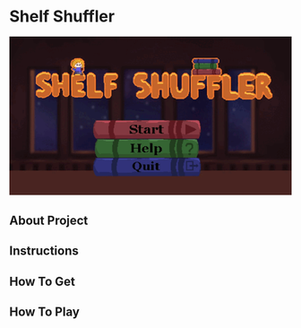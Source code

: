 # Shelf Shuffler

![](https://github.com/stefaniesinner/Shelf-Shuffler/blob/main/game.gif)

## About Project

## Instructions

## How To Get

## How To Play
